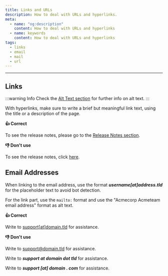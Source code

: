 ```yaml
---
title: Links and URLs
description: How to deal with URLs and hyperlinks.
meta:
  - name: "og:description"
    content: How to deal with URLs and hyperlinks
  - name: keywords
    content: How to deal with URLs and hyperlinks
tags:
  - links
  - email
  - mail
  - url
---
```



---

## Links

:::warning Info
Check the [Alt Text section](./alt-text.md "Alt text section") for further info on alt text.
:::

With hyperlinks, make sure to write a brief but meaningful link text, using the title or a description of the page.

<!-- markdown-link-check-disable -->

**:thumbsup: Correct**

To see the release notes, please go to the [Release Notes section](https://link.com "Release Notes Section").

**:thumbsdown: Don't use**

To see the release notes, click [here](https://link.com "Release Notes Section").

<!-- markdown-link-check-enable -->

## Email Addresses

When linking to the email address, use the format ***username[at]address.tld*** for the placeholder text to avoid bot detection.

For the link part, use the `mailto:` format and use the "Acmecorp Acmeteam email address" format as alt text.

**:thumbsup: Correct**

Write to [support\[at\]domain.tld](mailto:support@domain.tld "Acmecorp Support Team email address") for assistance.

**:thumbsdown: Don't use**

Write to [support@domain.tld](mailto:support@domain.tld "Acmecorp Support Team email address") for assistance.

Write to ***support at domain dot tld*** for assistance.

Write to ***support [at] domain . com*** for assistance.
